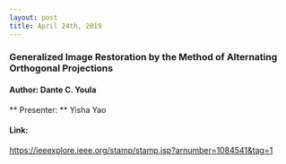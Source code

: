 ```yaml
---
layout: post
title: April 24th, 2019
---
```


### Generalized Image Restoration by the Method of Alternating Orthogonal Projections

#### Author: Dante C. Youla

** Presenter: ** Yisha Yao

#### Link:

https://ieeexplore.ieee.org/stamp/stamp.jsp?arnumber=1084541&tag=1

